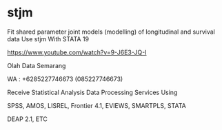 # stjm
Fit shared parameter joint models (modelling) of longitudinal and survival data Use stjm With STATA 19

https://www.youtube.com/watch?v=9-J6E3-JQ-I

Olah Data Semarang

WA : +6285227746673 (085227746673)

Receive Statistical Analysis Data Processing Services Using

SPSS, AMOS, LISREL, Frontier 4.1, EVIEWS, SMARTPLS, STATA

DEAP 2.1, ETC
